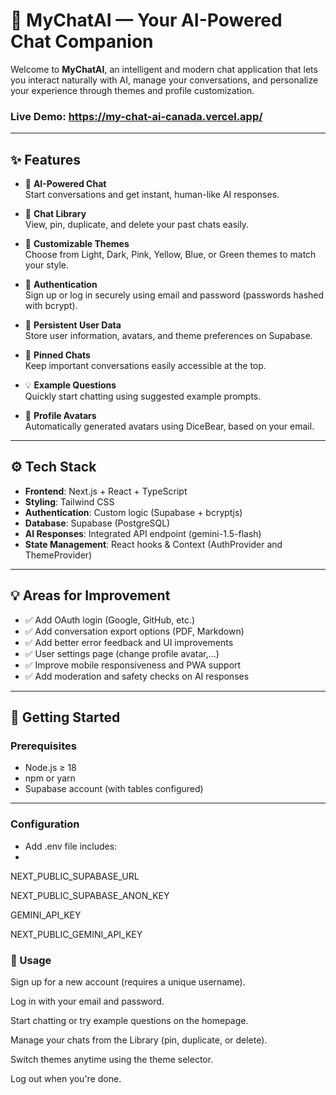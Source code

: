 # 🚀 **MyChatAI — Your AI-Powered Chat Companion**

Welcome to **MyChatAI**, an intelligent and modern chat application that lets you interact naturally with AI, manage your conversations, and personalize your experience through themes and profile customization.
### Live Demo: https://my-chat-ai-canada.vercel.app/

---

## ✨ **Features**

- 💬 **AI-Powered Chat**  
  Start conversations and get instant, human-like AI responses.

- 📁 **Chat Library**  
  View, pin, duplicate, and delete your past chats easily.

- 🎨 **Customizable Themes**  
  Choose from Light, Dark, Pink, Yellow, Blue, or Green themes to match your style.

- 🔐 **Authentication**  
  Sign up or log in securely using email and password (passwords hashed with bcrypt).

- 📄 **Persistent User Data**  
  Store user information, avatars, and theme preferences on Supabase.

- 📌 **Pinned Chats**  
  Keep important conversations easily accessible at the top.

- 💡 **Example Questions**  
  Quickly start chatting using suggested example prompts.

- 🌟 **Profile Avatars**  
  Automatically generated avatars using DiceBear, based on your email.

---

## ⚙️ **Tech Stack**

- **Frontend**: Next.js + React + TypeScript
- **Styling**: Tailwind CSS
- **Authentication**: Custom logic (Supabase + bcryptjs)
- **Database**: Supabase (PostgreSQL)
- **AI Responses**: Integrated API endpoint (gemini-1.5-flash)
- **State Management**: React hooks & Context (AuthProvider and ThemeProvider)

---

## 💡 **Areas for Improvement**

- ✅ Add OAuth login (Google, GitHub, etc.)
- ✅ Add conversation export options (PDF, Markdown)
- ✅ Add better error feedback and UI improvements
- ✅ User settings page (change profile avatar,...)
- ✅ Improve mobile responsiveness and PWA support
- ✅ Add moderation and safety checks on AI responses

---

## 🚀 **Getting Started**

### Prerequisites

- Node.js ≥ 18
- npm or yarn
- Supabase account (with tables configured)

---

### Configuration

- Add .env file includes:
- 
NEXT_PUBLIC_SUPABASE_URL

NEXT_PUBLIC_SUPABASE_ANON_KEY

GEMINI_API_KEY

NEXT_PUBLIC_GEMINI_API_KEY

### 💬 Usage
Sign up for a new account (requires a unique username).

Log in with your email and password.

Start chatting or try example questions on the homepage.

Manage your chats from the Library (pin, duplicate, or delete).

Switch themes anytime using the theme selector.

Log out when you're done.
